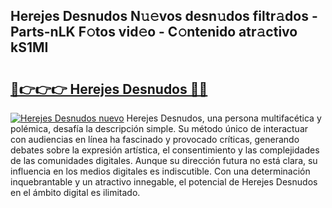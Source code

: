 ## Herejes Desnudos N𝚞𝚎vos desn𝚞dos filtr𝚊dos - Parts-nLK F𝚘tos vid𝚎o - C𝚘ntenido atr𝚊ctivo kS1MI

# <h2><a href="http://mb74uh.tromn.icu/?c=Herejes+Desnudos">🔗👉👉👉 Herejes Desnudos 🔗🔗</a></h2>

[![Herejes Desnudos nuevo](https://i.imgur.com/pEAQMta.gif)](http://mb74uh.tromn.icu/?c=Herejes+Desnudos)
Herejes Desnudos, una persona multifacética y polémica, desafía la descripción simple. Su método único de interactuar con audiencias en línea ha fascinado y provocado críticas, generando debates sobre la expresión artística, el consentimiento y las complejidades de las comunidades digitales. Aunque su dirección futura no está clara, su influencia en los medios digitales es indiscutible. Con una determinación inquebrantable y un atractivo innegable, el potencial de Herejes Desnudos en el ámbito digital es ilimitado.

